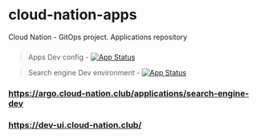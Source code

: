 # cloud-nation-apps
Cloud Nation - GitOps project. Applications repository 
###

> Apps Dev config - [![App Status](https://argo.cloud-nation.club/api/badge?name=apps-dev-config)](https://argo.cloud-nation.club/applications/apps-dev-config)


> Search engine Dev environment - [![App Status](https://argo.cloud-nation.club/api/badge?name=search-engine-dev&revision=true)](https://argo.cloud-nation.club/applications/search-engine-dev)
### https://argo.cloud-nation.club/applications/search-engine-dev
### https://dev-ui.cloud-nation.club/

